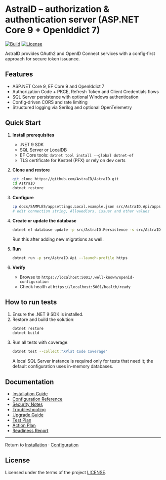 # AstraID – authorization & authentication server (ASP.NET Core 9 + OpenIddict 7)

[![Build](https://github.com/AstraID/AstraID/actions/workflows/build.yml/badge.svg)](https://github.com/AstraID/AstraID/actions/workflows/build.yml)
[![License](https://img.shields.io/github/license/AstraID/AstraID.svg)](LICENSE)

AstraID provides OAuth2 and OpenID Connect services with a config‑first approach for secure token issuance.

## Features
- ASP.NET Core 9, EF Core 9 and OpenIddict 7
- Authorization Code + PKCE, Refresh Token and Client Credentials flows
- SQL Server persistence with optional Windows authentication
- Config‑driven CORS and rate limiting
- Structured logging via Serilog and optional OpenTelemetry

## Quick Start

1. **Install prerequisites**
   - .NET 9 SDK
   - SQL Server or LocalDB
   - EF Core tools: `dotnet tool install --global dotnet-ef`
   - TLS certificate for Kestrel (PFX) or rely on dev certs

2. **Clone and restore**
   ```bash
   git clone https://github.com/AstraID/AstraID.git
   cd AstraID
   dotnet restore
   ```

3. **Configure**
   ```bash
   cp docs/SAMPLES/appsettings.Local.example.json src/AstraID.Api/appsettings.Local.json
   # edit connection string, AllowedCors, issuer and other values
   ```

4. **Create or update the database**
   ```bash
   dotnet ef database update -p src/AstraID.Persistence -s src/AstraID.Api
   ```
   Run this after adding new migrations as well.

5. **Run**
   ```bash
   dotnet run -p src/AstraID.Api --launch-profile https
   ```

6. **Verify**
   - Browse to `https://localhost:5001/.well-known/openid-configuration`
   - Check health at `https://localhost:5001/health/ready`

## How to run tests

1. Ensure the .NET 9 SDK is installed.
2. Restore and build the solution:
   ```bash
   dotnet restore
   dotnet build
   ```
3. Run all tests with coverage:
   ```bash
   dotnet test --collect:"XPlat Code Coverage"
   ```
   A local SQL Server instance is required only for tests that need it; the default configuration uses in-memory databases.

## Documentation
- [Installation Guide](docs/INSTALL.md)
- [Configuration Reference](docs/CONFIGURATION.md)
- [Security Notes](docs/SECURITY.md)
- [Troubleshooting](docs/TROUBLESHOOTING.md)
- [Upgrade Guide](docs/UPGRADE.md)
- [Test Plan](AstraID_TestPlan.md)
- [Action Plan](AstraID_FixPlan.md)
- [Readiness Report](AstraID_ReadinessChecklist.md)

---

Return to [Installation](docs/INSTALL.md) · [Configuration](docs/CONFIGURATION.md)

## License
Licensed under the terms of the project [LICENSE](LICENSE).
